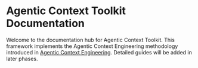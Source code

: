 # Agentic Context Toolkit Documentation

Welcome to the documentation hub for Agentic Context Toolkit. This framework implements the Agentic Context Engineering methodology introduced in [Agentic Context Engineering](https://www.arxiv.org/abs/2510.04618). Detailed guides will be added in later phases.
